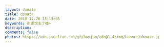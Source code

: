 ```yaml
---
layout: donate
title: donate
date: 2018-12-20 23:13:05
keywords: 谢谢饲主了喵~
description:
comments: false
photos: https://cdn.jsdelivr.net/gh/honjun/cdn@1.4/img/banner/donate.jpg
---
```

